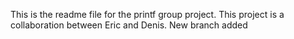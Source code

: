 This is the readme file for the printf group project.
This project is a collaboration between Eric and Denis.
New branch added
